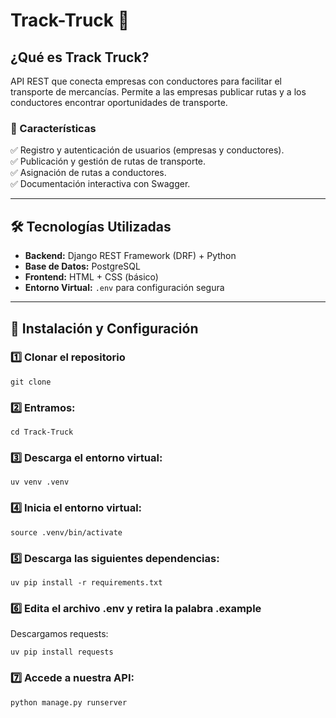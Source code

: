 # Track-Truck 🚚

## ¿Qué es Track Truck?

API REST que conecta empresas con conductores para facilitar el transporte de mercancías.
Permite a las empresas publicar rutas y a los conductores encontrar oportunidades de transporte.

### 🌟 Características
✅ Registro y autenticación de usuarios (empresas y conductores).  
✅ Publicación y gestión de rutas de transporte.  
✅ Asignación de rutas a conductores.  
✅ Documentación interactiva con Swagger. 

---

## 🛠️ Tecnologías Utilizadas

- **Backend:** Django REST Framework (DRF) + Python  
- **Base de Datos:** PostgreSQL  
- **Frontend:** HTML + CSS (básico)  
- **Entorno Virtual:** `.env` para configuración segura  

---

## 🚀 Instalación y Configuración

### 1️⃣ Clonar el repositorio

```textplain
git clone
```
### 2️⃣ Entramos:

```textplain
cd Track-Truck
```

### 3️⃣ Descarga el entorno virtual:

```textplain
uv venv .venv
```

### 4️⃣ Inicia el entorno virtual:

```textplain
source .venv/bin/activate
```

### 5️⃣ Descarga las siguientes dependencias:
```textplain
uv pip install -r requirements.txt
```

### 6️⃣ Edita el archivo .env y retira la palabra .example

Descargamos requests:

```textplain
uv pip install requests
```

### 7️⃣ Accede a nuestra API:

```textplain
python manage.py runserver
```
